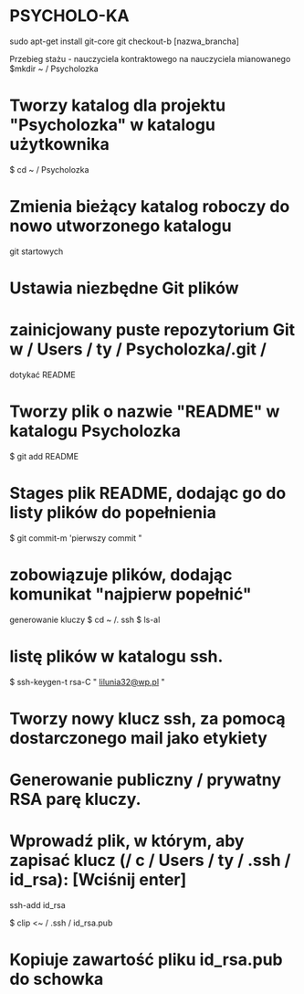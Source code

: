 PSYCHOLO-KA
===========
sudo apt-get install git-core
git checkout-b [nazwa_brancha]

Przebieg stażu - nauczyciela kontraktowego na nauczyciela mianowanego
$mkdir ~ / Psycholozka
# Tworzy katalog dla projektu "Psycholozka" w katalogu użytkownika

$ cd ~ / Psycholozka
# Zmienia bieżący katalog roboczy do nowo utworzonego katalogu

git startowych 
# Ustawia niezbędne Git plików 
# zainicjowany puste repozytorium Git w / Users / ty / Psycholozka/.git /

dotykać README 
# Tworzy plik o nazwie "README" w katalogu Psycholozka
$ git add README 
# Stages plik README, dodając go do listy plików do popełnienia

$ git commit-m 'pierwszy commit " 
# zobowiązuje plików, dodając komunikat "najpierw popełnić"

generowanie kluczy
$ cd ~ /. ssh 
$ ls-al 
# listę plików w katalogu ssh.

$ ssh-keygen-t rsa-C " lilunia32@wp.pl " 
# Tworzy nowy klucz ssh, za pomocą dostarczonego mail jako etykiety 
# Generowanie publiczny / prywatny RSA parę kluczy. 
# Wprowadź plik, w którym, aby zapisać klucz (/ c / Users / ty / .ssh / id_rsa): [Wciśnij enter]
 ssh-add id_rsa

$ clip <~ / .ssh / id_rsa.pub 
# Kopiuje zawartość pliku id_rsa.pub do schowka
